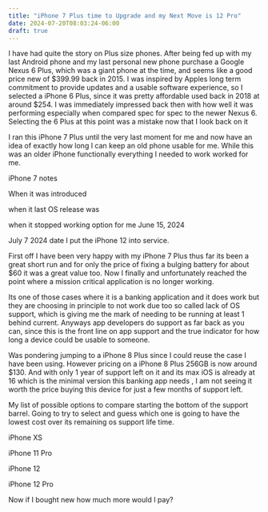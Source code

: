 ```yaml
---
title: "iPhone 7 Plus time to Upgrade and my Next Move is 12 Pro"
date: 2024-07-20T08:03:24-06:00
draft: true
---
```


I have had quite the story on Plus size phones. After being fed up with my last Android phone  and my last personal new phone purchase a Google Nexus 6 Plus, which was a giant phone at the time, and seems like a good price new of $399.99 back in 2015. I was inspired by Apples long term commitment to provide updates and a usable software experience, so I selected a iPhone 6 Plus, since it was pretty affordable used back in 2018 at around $254. I was immediately impressed back then with how well it was performing especially when compared spec for spec to the newer Nexus 6. Selecting the 6 Plus at this point was a mistake now that I look back on it

I ran this iPhone 7 Plus until the very last moment for me and now have an idea of exactly how long I can keep an old phone usable for me. While this was an older iPhone functionally everything I needed to work worked for me.



iPhone 7 notes

When it was introduced

when it last OS release was

when it stopped working option for me June 15, 2024

July 7 2024 date I put the iPhone 12 into service.

First off I have been very happy with my iPhone 7 Plus thus far its been a great short run and for only the price of fixing a bulging battery for about $60 it was a great value too. Now I finally and unfortunately reached the point where a mission critical application is no longer working.

Its one of those cases where it is a banking application and it does work but they are choosing in principle to not work due too so called lack of OS support, which is giving me the mark of needing to be running at least 1 behind current. Anyways app developers do support as far back as you can, since this is the front line on app support and the true indicator for how long a device could be usable to someone.

Was pondering jumping to a iPhone 8 Plus since I could reuse the case I have been using. However pricing on a iPhone 8 Plus 256GB is now around $130. And with only 1 year of support left on it and its max iOS is already at 16 which is the minimal version this banking app needs , I am not seeing it worth the price buying this device for just a few months of support left.

My list of possible options to compare starting the bottom of the support barrel. Going to try to select and guess which one is going to have the lowest cost over its remaining os support life time.

iPhone XS

iPhone 11 Pro

iPhone 12

iPhone 12 Pro

Now if I bought new how much more would I pay?